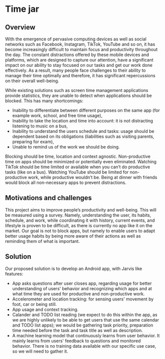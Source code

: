# Time jar

## Overview 

With the emergence of pervasive computing devices as well as social networks such as Facebook, Instagram, TikTok, YouTube and so on, it has become increasingly difficult to maintain focus and productivity throughout the day. The constant distractions offered by these mobile devices and platforms, which are designed to capture our attention, have a significant impact on our ability to stay focused on our tasks and get our work done effectively. As a result, many people face challenges to their ability to manage their time optimally and therefore, it has significant repercussions on their overall well-being. 

While existing solutions such as screen time management applications provide statistics, they are unable to detect when applications should be blocked. This has many shortcomings: 

* Inability to differentiate between different purposes on the same app (for example work, school, and free time usage), 
* Inability to take the location and time into account: it is not distracting listening to music on a bus, 
* Inability to understand the users schedule and tasks: usage should be dependent based on its obligations (liabilities such as visiting parents, preparing for exam), 
* Unable to remind us of the work we should be doing. 

Blocking should be time, location and context agnostic. Non-productive time on apps should be minimized or potentially even eliminated. Watching TikTok should be time limited or available when you can’t do productive tasks (like on a bus). Watching YouTube should be limited for non-productive work, while productive wouldn’t be. Being at dinner with friends would block all non-necessary apps to prevent distractions. 

## Motivations and challenges 

This project aims to improve people’s productivity and well-being. This will be measured using a survey. Namely, understanding the user, its habits, schedule, and work, while coordinating it with history, current events, and lifestyle is proven to be difficult, as there is currently no app like it on the market. Our goal is not to block apps, but namely to enable users to adapt better usage habits by being more aware of their actions as well as reminding them of what is important. 

## Solution 

Our proposed solution is to develop an Android app, with Jarvis like features: 

* App asks questions after user closes app, regarding usage for better understanding of users' behavior and recognizing which apps and at what time they are used for productive and non-productive work. 
* Accelerometer and location tracking: for sensing users' movement by foot, car or being still. 
* App usage and context tracking. 
* Calander and TODO list reading (we expect to do this within the app, as we are highly unlikely to be able to get users that use the same calendar and TODO list apps); we would be gathering task priority, preparation time needed before the task and task title as well as description. 
* A machine learning model that continuously learns from user behavior. It mainly learns from users' feedback to questions and monitored behavior. There is no training data available with our specific use case, so we will need to gather it. 
